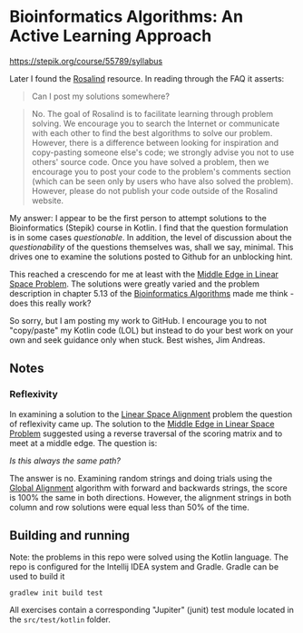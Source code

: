 # Bioinformatics Algorithms: An Active Learning Approach
https://stepik.org/course/55789/syllabus

Later I found the [Rosalind] resource.  In reading 
through the FAQ it asserts: 

> Can I post my solutions somewhere?

> No. The goal of Rosalind is to facilitate learning through problem solving. We encourage you to search the Internet or communicate with each other to find the best algorithms to solve our problem. However, there is a difference between looking for inspiration and copy-pasting someone else's code; we strongly advise you not to use others' source code. Once you have solved a problem, then we encourage you to post your code to the problem's comments section (which can be seen only by users who have also solved the problem). However, please do not publish your code outside of the Rosalind website.

My answer: I appear to be the first person to 
attempt solutions to the Bioinformatics (Stepik)
course in Kotlin.  I find that the question formulation
is in some cases *questionable*.   In addition, the
level of discussion about the *questionability*
of the questions themselves was, shall we say, 
minimal.  This drives one to examine the solutions
posted to Github for an unblocking hint.

This reached a crescendo for me at least with the
[Middle Edge in Linear Space Problem].  The solutions
were greatly varied and the problem description in 
chapter 5.13 of the [Bioinformatics Algorithms] 
made me think - does this really work?

So sorry, but I am posting my work to GitHub.  I encourage 
you to not "copy/paste" my Kotlin code (LOL) but 
instead to do your best work on your own and
seek guidance only when stuck.  Best wishes, Jim Andreas.

## Notes

### Reflexivity

In examining a solution to the [Linear Space Alignment] problem the question 
of reflexivity came up.  The solution to the [Middle Edge in Linear Space Problem]
suggested using a reverse traversal of the scoring
matrix and to meet at a middle edge.   The question is:
 
*Is this always the same path?*

The answer is no.  Examining random strings and doing trials using the 
[Global Alignment] algorithm with forward and backwards strings, 
the score is 100% the same in both directions.  However, the alignment 
strings in both column and row solutions were equal less than 
50% of the time.

## Building and running

Note: the problems in this repo were solved using the Kotlin language.
The repo is configured for the Intellij IDEA system and Gradle.
Gradle can be used to build it

`gradlew init build test`

All exercises contain a corresponding "Jupiter" (junit) test module located 
in the `src/test/kotlin` folder.

[Linear Space Alignment]: http://rosalind.info/problems/ba5l/
[Global Alignment]: http://rosalind.info/problems/ba5e/
[Rosalind]: http://rosalind.info/faq/
[Middle Edge in Linear Space Problem]: http://rosalind.info/problems/ba5k/
[Bioinformatics Algorithms]: https://www.bioinformaticsalgorithms.org/bioinformatics-chapter-5
[Jim Andreas]: https://www.jimandreas.com